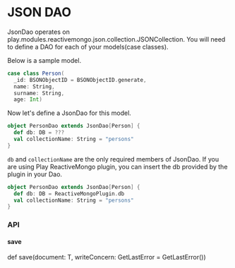 # JSON DAO

JsonDao operates on play.modules.reactivemongo.json.collection.JSONCollection. You will need to define a DAO for each of your models(case classes).

Below is a sample model.

```scala
case class Person(
  _id: BSONObjectID = BSONObjectID.generate,
  name: String,
  surname: String,
  age: Int)
```

Now let's define a JsonDao for this model.

```scala
object PersonDao extends JsonDao[Person] {
  def db: DB = ???
  val collectionName: String = "persons"
}
```

```db``` and ```collectionName``` are the only required members of JsonDao. If you are using Play ReactiveMongo plugin, you can insert the db provided by the plugin in your Dao.

```scala
object PersonDao extends JsonDao[Person] {
  def db: DB = ReactiveMongoPlugin.db
  val collectionName: String = "persons"
}
```

### API

#### save
def save(document: T, writeConcern: GetLastError = GetLastError())
